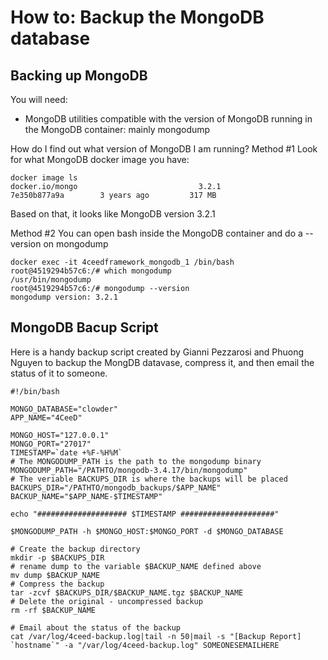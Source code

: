 How to: Backup the MongoDB database
====

## Backing up MongoDB

You will need:
- MongoDB utilities compatible with the version of MongoDB running in the MongoDB container: mainly mongodump

How do I find out what version of MongoDB I am running?
Method #1 
Look for what MongoDB docker image you have:
```
docker image ls
docker.io/mongo                           3.2.1               7e350b877a9a        3 years ago         317 MB
```
Based on that, it looks like MongoDB version 3.2.1

Method #2
You can open bash inside the MongoDB container and do a --version on mongodump
```
docker exec -it 4ceedframework_mongodb_1 /bin/bash
root@4519294b57c6:/# which mongodump
/usr/bin/mongodump
root@4519294b57c6:/# mongodump --version
mongodump version: 3.2.1
```
## MongoDB Bacup Script

Here is a handy backup script created by Gianni Pezzarosi and Phuong Nguyen to backup the MongDB datavase, compress it, and then email the status of it to someone.

```
#!/bin/bash

MONGO_DATABASE="clowder"
APP_NAME="4CeeD"

MONGO_HOST="127.0.0.1"
MONGO_PORT="27017"
TIMESTAMP=`date +%F-%H%M`
# The MONGODUMP_PATH is the path to the mongodump binary
MONGODUMP_PATH="/PATHTO/mongodb-3.4.17/bin/mongodump"
# The veriable BACKUPS_DIR is where the backups will be placed
BACKUPS_DIR="/PATHTO/mongodb_backups/$APP_NAME"
BACKUP_NAME="$APP_NAME-$TIMESTAMP"

echo "#################### $TIMESTAMP #####################"

$MONGODUMP_PATH -h $MONGO_HOST:$MONGO_PORT -d $MONGO_DATABASE

# Create the backup directory
mkdir -p $BACKUPS_DIR
# rename dump to the variable $BACKUP_NAME defined above
mv dump $BACKUP_NAME
# Compress the backup
tar -zcvf $BACKUPS_DIR/$BACKUP_NAME.tgz $BACKUP_NAME
# Delete the original - uncompressed backup
rm -rf $BACKUP_NAME

# Email about the status of the backup
cat /var/log/4ceed-backup.log|tail -n 50|mail -s "[Backup Report] `hostname`" -a "/var/log/4ceed-backup.log" SOMEONESEMAILHERE
```

